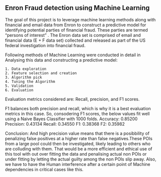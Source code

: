 ## Enron Fraud detection using Machine Learning

The goal of this project is to leverage machine learning methods along with financial and email data from Enron to construct a predictive model for identifying potential parties of financial fraud. These parties are termed “persons of interest” . The Enron data set is comprised of email and financial data (E + F data set) collected and released as part of the US federal investigation into financial fraud.

Following methods of Machine Learning were conducted in detail in Analysing this data and constructing a predictive model:

    1. Data exploration
    2. Feature selection and creation
    3. Algorithm pick
    4. Tuning the Algorithm
    5. Validation
    6. Evaluation

Evaluation metrics considered are: Recall, precision, and F1 scores.

F1 balances both precision and recall, which is why it is a best evaluation metrics in this case.
So, consodering F1 scores, the below values fit well using a Naive Bayes Classifier with 1000 folds.
Accuracy: 0.85200 Precision: 0.43134 Recall: 0.34550 F1: 0.38368 F2: 0.35982

Conclusion:
And high precision value means that there is a posibbility of penalizing false positives at a higher rate than false negatives.These POIs from a large pool could then be investigated, likely leading to others who are colluding with them. That would be a more efficient and ethical use of this tool with out over fitting the data and penalising actual non POIs or under fitting by letting the actual guilty among the non POIs slip away. Also, we have to have the Human interference after a certain point of Machine dependencies in critical cases like this.
